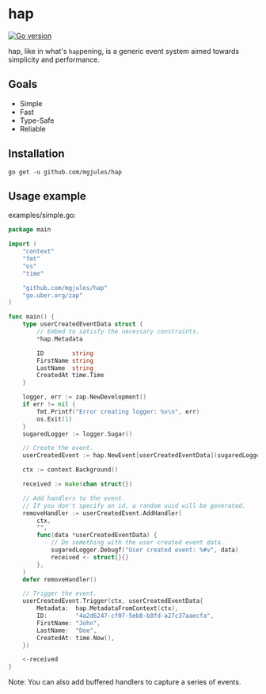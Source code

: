 # hap

[![Go version](https://img.shields.io/github/go-mod/go-version/mgjules/hap.svg)](https://pkg.go.dev/github.com/mgjules/hap)

hap, like in what's `hap`pening, is a generic event system aimed towards simplicity and performance.

## Goals

- Simple
- Fast
- Type-Safe
- Reliable

## Installation

```shell
go get -u github.com/mgjules/hap
```

## Usage example

examples/simple.go:
```go
package main

import (
	"context"
	"fmt"
	"os"
	"time"

	"github.com/mgjules/hap"
	"go.uber.org/zap"
)

func main() {
	type userCreatedEventData struct {
		// Embed to satisfy the necessary constraints.
		*hap.Metadata

		ID        string
		FirstName string
		LastName  string
		CreatedAt time.Time
	}

	logger, err := zap.NewDevelopment()
	if err != nil {
		fmt.Printf("Error creating logger: %v\n", err)
		os.Exit(1)
	}
	sugaredLogger := logger.Sugar()

	// Create the event.
	userCreatedEvent := hap.NewEvent[userCreatedEventData](sugaredLogger)

	ctx := context.Background()

	received := make(chan struct{})

	// Add handlers to the event.
	// If you don't specify an id, a random uuid will be generated.
	removeHandler := userCreatedEvent.AddHandler(
		ctx,
		"",
		func(data *userCreatedEventData) {
			// Do something with the user created event data.
			sugaredLogger.Debugf("User created event: %#v", data)
			received <- struct{}{}
		},
	)
	defer removeHandler()

	// Trigger the event.
	userCreatedEvent.Trigger(ctx, userCreatedEventData{
		Metadata:  hap.MetadataFromContext(ctx),
		ID:        "4a2d6247-cf07-5eb8-b8fd-a27c37aaecfa",
		FirstName: "John",
		LastName:  "Doe",
		CreatedAt: time.Now(),
	})

	<-received
}
```

Note: You can also add buffered handlers to capture a series of events.

